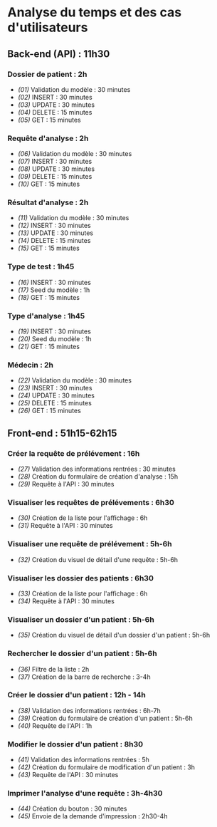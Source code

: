 # Analyse du temps et des cas d'utilisateurs

## Back-end (API) : 11h30

### Dossier de patient : 2h

* *(01)* Validation du modèle : 30 minutes
* *(02)* INSERT : 30 minutes
* *(03)* UPDATE : 30 minutes
* *(04)* DELETE : 15 minutes
* *(05)* GET : 15 minutes

### Requête d'analyse : 2h

* *(06)* Validation du modèle : 30 minutes
* *(07)* INSERT : 30 minutes
* *(08)* UPDATE : 30 minutes
* *(09)* DELETE : 15 minutes
* *(10)* GET : 15 minutes

### Résultat d'analyse : 2h

* *(11)* Validation du modèle : 30 minutes
* *(12)* INSERT : 30 minutes
* *(13)* UPDATE : 30 minutes
* *(14)* DELETE : 15 minutes
* *(15)* GET : 15 minutes

### Type de test : 1h45

* *(16)* INSERT : 30 minutes
* *(17)* Seed du modèle : 1h
* *(18)* GET : 15 minutes

### Type d'analyse : 1h45

* *(19)* INSERT : 30 minutes
* *(20)* Seed du modèle : 1h
* *(21)* GET : 15 minutes

### Médecin : 2h

* *(22)* Validation du modèle : 30 minutes
* *(23)* INSERT : 30 minutes
* *(24)* UPDATE : 30 minutes
* *(25)* DELETE : 15 minutes
* *(26)* GET : 15 minutes

## Front-end : 51h15-62h15

### Créer la requête de prélévement : 16h

* *(27)* Validation des informations rentrées : 30 minutes
* *(28)* Création du formulaire de création d'analyse : 15h
* *(29)* Requête à l'API : 30 minutes

### Visualiser les requêtes de prélévements : 6h30

* *(30)* Création de la liste pour l'affichage : 6h
* *(31)* Requête à l'API : 30 minutes

### Visualiser une requête de prélévement : 5h-6h

* *(32)* Création du visuel de détail d'une requête : 5h-6h

### Visualiser les dossier des patients : 6h30

* *(33)* Création de la liste pour l'affichage : 6h
* *(34)* Requête à l'API : 30 minutes

### Visualiser un dossier d'un patient : 5h-6h

* *(35)* Création du visuel de détail d'un dossier d'un patient : 5h-6h

### Rechercher le dossier d'un patient : 5h-6h

* *(36)* Filtre de la liste : 2h
* *(37)* Création de la barre de recherche : 3-4h

### Créer le dossier d'un patient : 12h - 14h

* *(38)* Validation des informations rentrées : 6h-7h
* *(39)* Création du formulaire de création d'un patient : 5h-6h
* *(40)* Requête de l'API : 1h

### Modifier le dossier d'un patient : 8h30

* *(41)* Validation des informations rentrées : 5h
* *(42)* Création du formulaire de modification d'un patient : 3h
* *(43)* Requête de l'API : 30 minutes

### Imprimer l'analyse d'une requête : 3h-4h30

* *(44)* Création du bouton : 30 minutes
* *(45)* Envoie de la demande d'impression : 2h30-4h

